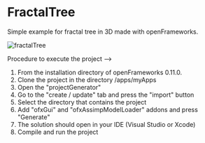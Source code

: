 # FractalTree


Simple example for fractal tree in 3D made with openFrameworks. 

![fractalTree](https://user-images.githubusercontent.com/74576298/158900617-4d998923-03cd-458f-a8f8-9e59cdd1a332.png)




Procedure to execute the project --> 

1. From the installation directory of openFrameworks 0.11.0.
2. Clone the project in the directory /apps/myApps
3. Open the "projectGenerator"
4. Go to the "create / update" tab and press the "import" button
5. Select the directory that contains the project 
6. Add "ofxGui" and "ofxAssimpModelLoader" addons and press "Generate"
7. The solution should open in your IDE (Visual Studio or Xcode)
8. Compile and run the project 

